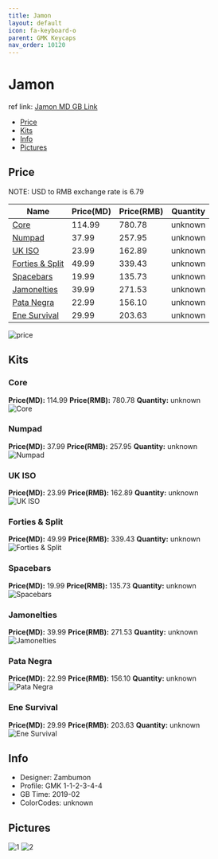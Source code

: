 ```yaml
---
title: Jamon
layout: default
icon: fa-keyboard-o
parent: GMK Keycaps
nav_order: 10120
---
```


# Jamon

ref link: [Jamon MD GB Link](https://www.massdrop.com/buy/massdrop-x-zambumon-gmk-jamon-custom-keycap-set)

* [Price](#price)
* [Kits](#kits)
* [Info](#info)
* [Pictures](#pictures)


## Price  
NOTE: USD to RMB exchange rate is 6.79

| Name          | Price(MD)    |  Price(RMB) | Quantity |
| ------------- | ------------ |  ---------- | -------- |
|[Core](#core)|114.99|780.78|unknown|
|[Numpad](#numpad)|37.99|257.95|unknown|
|[UK ISO](#uk-iso)|23.99|162.89|unknown|
|[Forties & Split](#forties--split)|49.99|339.43|unknown|
|[Spacebars](#spacebars)|19.99|135.73|unknown|
|[Jamonelties](#jamonelties)|39.99|271.53|unknown|
|[Pata Negra](#pata-negra)|22.99|156.10|unknown|
|[Ene Survival](#ene-survival)|29.99|203.63|unknown|

<img src="{{ 'assets/images/gmk-keycaps/jamon/price.jpg' | relative_url }}" alt="price" class="image featured">


## Kits
### Core
**Price(MD):** 114.99    **Price(RMB):** 780.78    **Quantity:** unknown  
<img src="{{ 'assets/images/gmk-keycaps/jamon/kits_pics/core.jpg' | relative_url }}" alt="Core" class="image featured">

### Numpad
**Price(MD):** 37.99    **Price(RMB):** 257.95    **Quantity:** unknown  
<img src="{{ 'assets/images/gmk-keycaps/jamon/kits_pics/numpad.jpg' | relative_url }}" alt="Numpad" class="image featured">

### UK ISO
**Price(MD):** 23.99    **Price(RMB):** 162.89    **Quantity:** unknown  
<img src="{{ 'assets/images/gmk-keycaps/jamon/kits_pics/uk-iso.jpg' | relative_url }}" alt="UK ISO" class="image featured">

### Forties & Split
**Price(MD):** 49.99    **Price(RMB):** 339.43    **Quantity:** unknown  
<img src="{{ 'assets/images/gmk-keycaps/jamon/kits_pics/forties-split.png' | relative_url }}" alt="Forties & Split" class="image featured">

### Spacebars
**Price(MD):** 19.99    **Price(RMB):** 135.73    **Quantity:** unknown  
<img src="{{ 'assets/images/gmk-keycaps/jamon/kits_pics/spacebars.jpg' | relative_url }}" alt="Spacebars" class="image featured">

### Jamonelties
**Price(MD):** 39.99    **Price(RMB):** 271.53    **Quantity:** unknown  
<img src="{{ 'assets/images/gmk-keycaps/jamon/kits_pics/jamonelties.jpg' | relative_url }}" alt="Jamonelties" class="image featured">

### Pata Negra
**Price(MD):** 22.99    **Price(RMB):** 156.10    **Quantity:** unknown  
<img src="{{ 'assets/images/gmk-keycaps/jamon/kits_pics/pata-negra.jpg' | relative_url }}" alt="Pata Negra" class="image featured">

### Ene Survival
**Price(MD):** 29.99    **Price(RMB):** 203.63    **Quantity:** unknown  
<img src="{{ 'assets/images/gmk-keycaps/jamon/kits_pics/ene-survival.jpg' | relative_url }}" alt="Ene Survival" class="image featured">


## Info
* Designer: Zambumon
* Profile: GMK 1-1-2-3-4-4
* GB Time: 2019-02
* ColorCodes: unknown 


## Pictures
<img src="{{ 'assets/images/gmk-keycaps/jamon/rendering_pics/1.jpg' | relative_url }}" alt="1" class="image featured">
<img src="{{ 'assets/images/gmk-keycaps/jamon/rendering_pics/2.jpg' | relative_url }}" alt="2" class="image featured">
